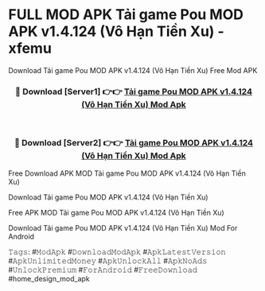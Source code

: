 # FULL MOD APK Tải game Pou MOD APK v1.4.124 (Vô Hạn Tiền Xu) - xfemu
Download Tải game Pou MOD APK v1.4.124 (Vô Hạn Tiền Xu) Free Mod APK

<div align="center">
<h3>🔴 Download [Server1] 👉👉 <a href="https://apk-comot.site?title=Tải_game_Pou_MOD_APK_v1.4.124_(Vô_Hạn_Tiền_Xu)">Tải game Pou MOD APK v1.4.124 (Vô Hạn Tiền Xu) Mod Apk</a></h3><br>

<h3>🔴 Download [Server2] 👉👉 <a href="https://apk-comot.site?title=Tải_game_Pou_MOD_APK_v1.4.124_(Vô_Hạn_Tiền_Xu)">Tải game Pou MOD APK v1.4.124 (Vô Hạn Tiền Xu) Mod Apk</a></h3>
</div>


Free Download APK MOD Tải game Pou MOD APK v1.4.124 (Vô Hạn Tiền Xu)

Download Tải game Pou MOD APK v1.4.124 (Vô Hạn Tiền Xu) 

Free APK MOD Tải game Pou MOD APK v1.4.124 (Vô Hạn Tiền Xu) 

Download Tải game Pou MOD APK v1.4.124 (Vô Hạn Tiền Xu) Mod For Android

𝚃𝚊𝚐𝚜: #𝙼𝚘𝚍𝙰𝚙𝚔 #𝙳𝚘𝚠𝚗𝚕𝚘𝚊𝚍𝙼𝚘𝚍𝙰𝚙𝚔 #𝙰𝚙𝚔𝙻𝚊𝚝𝚎𝚜𝚝𝚅𝚎𝚛𝚜𝚒𝚘𝚗 #𝙰𝚙𝚔𝚄𝚗𝚕𝚒𝚖𝚒𝚝𝚎𝚍𝙼𝚘𝚗𝚎𝚢 #𝙰𝚙𝚔𝚄𝚗𝚕𝚘𝚌𝚔𝙰𝚕𝚕 #𝙰𝚙𝚔𝙽𝚘𝙰𝚍𝚜 #𝚄𝚗𝚕𝚘𝚌𝚔𝙿𝚛𝚎𝚖𝚒𝚞𝚖 #𝙵𝚘𝚛𝙰𝚗𝚍𝚛𝚘𝚒𝚍 #𝙵𝚛𝚎𝚎𝙳𝚘𝚠𝚗𝚕𝚘𝚊𝚍 #home_design_mod_apk